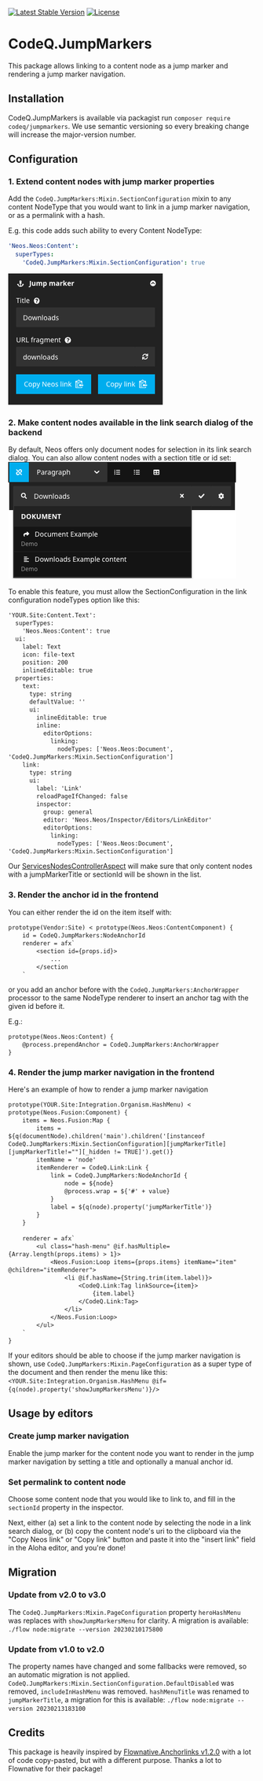 [![Latest Stable Version](https://poser.pugx.org/codeq/neos-link/v/stable)](https://packagist.org/packages/codeq/neos-link)
[![License](https://poser.pugx.org/codeq/neos-link/license)](LICENSE)

# CodeQ.JumpMarkers

This package allows linking to a content node as a jump marker and rendering a jump marker navigation.

## Installation

CodeQ.JumpMarkers is available via packagist run `composer require codeq/jumpmarkers`.
We use semantic versioning so every breaking change will increase the major-version number.

## Configuration

### 1. Extend content nodes with jump marker properties

Add the `CodeQ.JumpMarkers:Mixin.SectionConfiguration` mixin to any content NodeType 
that you would want to link in a jump marker navigation, or as a permalink with a hash.

E.g. this code adds such ability to every Content NodeType:

```yaml
'Neos.Neos:Content':
  superTypes:
    'CodeQ.JumpMarkers:Mixin.SectionConfiguration': true
```

![inspector editor](editor-demo.png)

### 2. Make content nodes available in the link search dialog of the backend

By default, Neos offers only document nodes for selection in its link search dialog. 
You can also allow content nodes with a section title or id set:
![linking demo](linking-demo.png)

To enable this feature, you must allow the SectionConfiguration in the link configuration 
nodeTypes option like this:

```
'YOUR.Site:Content.Text':
  superTypes:
    'Neos.Neos:Content': true
  ui:
    label: Text
    icon: file-text
    position: 200
    inlineEditable: true
  properties:
    text:
      type: string
      defaultValue: ''
      ui:
        inlineEditable: true
        inline:
          editorOptions:
            linking:
              nodeTypes: ['Neos.Neos:Document', 'CodeQ.JumpMarkers:Mixin.SectionConfiguration']
    link:
      type: string
      ui:
        label: 'Link'
        reloadPageIfChanged: false
        inspector:
          group: general
          editor: 'Neos.Neos/Inspector/Editors/LinkEditor'
          editorOptions:
            linking:
              nodeTypes: ['Neos.Neos:Document', 'CodeQ.JumpMarkers:Mixin.SectionConfiguration']
```

Our [ServicesNodesControllerAspect](Classes/Aspects/ServicesNodesControllerAspect.php) will make sure that
only content nodes with a jumpMarkerTitle or sectionId will be shown in the list.

### 3. Render the anchor id in the frontend

You can either render the id on the item itself with:
```
prototype(Vendor:Site) < prototype(Neos.Neos:ContentComponent) {
    id = CodeQ.JumpMarkers:NodeAnchorId
    renderer = afx`
        <section id={props.id}>
            ...
        </section
    `
```

or you add an anchor before with the `CodeQ.JumpMarkers:AnchorWrapper` processor to the same NodeType renderer
to insert an anchor tag with the given id before it.

E.g.:
```
prototype(Neos.Neos:Content) {
    @process.prependAnchor = CodeQ.JumpMarkers:AnchorWrapper
}
```

### 4. Render the jump marker navigation in the frontend

Here's an example of how to render a jump marker navigation

```
prototype(YOUR.Site:Integration.Organism.HashMenu) < prototype(Neos.Fusion:Component) {
    items = Neos.Fusion:Map {
        items = ${q(documentNode).children('main').children('[instanceof CodeQ.JumpMarkers:Mixin.SectionConfiguration][jumpMarkerTitle][jumpMarkerTitle!=""][_hidden != TRUE]').get()}
        itemName = 'node'
        itemRenderer = CodeQ.Link:Link {
            link = CodeQ.JumpMarkers:NodeAnchorId {
                node = ${node}
                @process.wrap = ${'#' + value}
            }
            label = ${q(node).property('jumpMarkerTitle')}
        }
    }

    renderer = afx`
        <ul class="hash-menu" @if.hasMultiple={Array.length(props.items) > 1}>
            <Neos.Fusion:Loop items={props.items} itemName="item" @children="itemRenderer">
                <li @if.hasName={String.trim(item.label)}>
                    <CodeQ.Link:Tag linkSource={item}>
                        {item.label}
                    </CodeQ.Link:Tag>
                </li>
            </Neos.Fusion:Loop>
        </ul>
    `
}
```

If your editors should be able to choose if the jump marker navigation is shown, 
use `CodeQ.JumpMarkers:Mixin.PageConfiguration` as a super type of the document and then
render the menu like this: `<YOUR.Site:Integration.Organism.HashMenu @if={q(node).property('showJumpMarkersMenu')}/>`

## Usage by editors

### Create jump marker navigation

Enable the jump marker for the content node you want to render in the jump marker navigation by setting a title 
and optionally a manual anchor id.

### Set permalink to content node

Choose some content node that you would like to link to, and fill in the `sectionId` property in the inspector.

Next, either (a) set a link to the content node by selecting the node in a link search dialog, 
or (b) copy the content node's uri to the clipboard via the "Copy Neos link" or "Copy link" button and paste it into 
the "insert link" field in the Aloha editor, and you're done!

## Migration

### Update from v2.0 to v3.0

The `CodeQ.JumpMarkers:Mixin.PageConfiguration` property `heroHashMenu` was replaces with `showJumpMarkersMenu` for clarity.
A migration is available: `./flow node:migrate --version 20230210175800`

### Update from v1.0 to v2.0

The property names have changed and some fallbacks were removed, so an automatic migration is not applied.
`CodeQ.JumpMarkers:Mixin.SectionConfiguration.DefaultDisabled` was removed,
`includeInHashMenu` was removed.
`hashMenuTitle` was renamed to `jumpMarkerTitle`, a migration for this is available: `./flow node:migrate --version 20230213183100`

## Credits

This package is heavily inspired by [Flownative.Anchorlinks v1.2.0](https://github.com/flownative/neos-anchorlinks)
with a lot of code copy-pasted, but with a different purpose. Thanks a lot to Flownative for their package!
